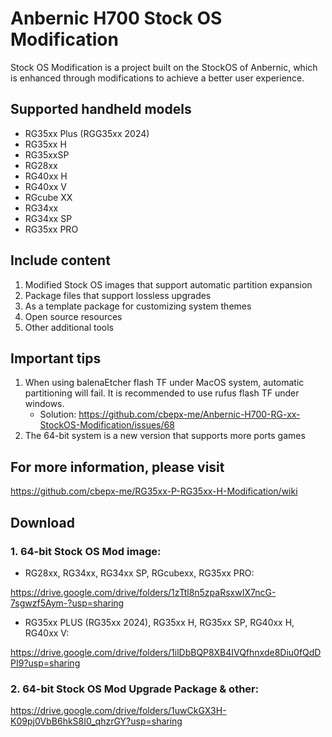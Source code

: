 # Anbernic H700 Stock OS Modification

Stock OS Modification is a project built on the StockOS of Anbernic, which is enhanced through modifications to achieve a better user experience.

## Supported handheld models
- RG35xx Plus (RGG35xx 2024)
- RG35xx H
- RG35xxSP
- RG28xx
- RG40xx H
- RG40xx V
- RGcube XX
- RG34xx
- RG34xx SP
- RG35xx PRO

## Include content

1. Modified Stock OS images that support automatic partition expansion
2. Package files that support lossless upgrades
3. As a template package for customizing system themes
4. Open source resources
5. Other additional tools

## Important tips
1. When using balenaEtcher flash TF under MacOS system, automatic partitioning will fail. It is recommended to use rufus flash TF under windows.
   - Solution: https://github.com/cbepx-me/Anbernic-H700-RG-xx-StockOS-Modification/issues/68
3. The 64-bit system is a new version that supports more ports games

## For more information, please visit
https://github.com/cbepx-me/RG35xx-P-RG35xx-H-Modification/wiki

## Download
### 1. 64-bit Stock OS Mod image:
- RG28xx, RG34xx, RG34xx SP, RGcubexx, RG35xx PRO:

https://drive.google.com/drive/folders/1zTtl8n5zpaRsxwIX7ncG-7sgwzf5Aym-?usp=sharing
- RG35xx PLUS (RG35xx 2024), RG35xx H, RG35xx SP, RG40xx H, RG40xx V:

https://drive.google.com/drive/folders/1ilDbBQP8XB4IVQfhnxde8Diu0fQdDPI9?usp=sharing

### 2. 64-bit Stock OS Mod Upgrade Package & other:
https://drive.google.com/drive/folders/1uwCkGX3H-K09pj0VbB6hkS8I0_qhzrGY?usp=sharing
